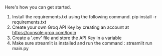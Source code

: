 Here's how you can get started.

1. Install the requirements.txt using the following command.
       pip install -r requirements.txt
2. Create your own Groq API Key by creating an account at https://console.groq.com/login
3. Create a '.env' file and store the API Key in a variable
4. Make sure streamlit is installed and run the command :
      streamlit run main.py 
